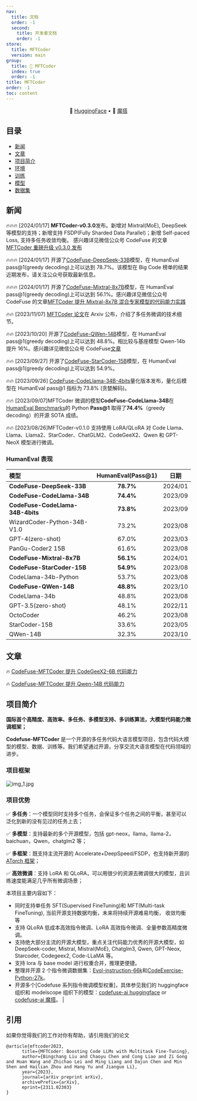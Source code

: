 ```yaml
---
nav:
  title: 文档
  order: -1
  second:
    title: 开发者文档
    order: -1
store:
  title: MFTCoder
  version: main
group:
  title: 🌱 MFTCoder
  index: true
  order: -1
title: MFTCoder
order: -1
toc: content
---
```


<div align="center">

<p>
    🤗 <a href="https://huggingface.co/codefuse-ai" target="_blank">HuggingFace</a>
    • 🤖 <a href="https://modelscope.cn/organization/codefuse-ai" target="_blank">魔搭</a>
</p>

</div>

## 目录

- [新闻](#新闻)
- [文章](#文章)
- [项目简介](#项目简介)
- [环境](#环境)
- [训练](#训练)
- [模型](#模型)
- [数据集](#数据集)

## 新闻

🔥🔥🔥 [2024/01/17] **MFTCoder-v0.3.0**发布。新增对 Mixtral(MoE), DeepSeek 等模型的支持；新增支持 FSDP(Fully Sharded Data Parallel)；新增 Self-paced Loss, 支持多任务收敛均衡。 感兴趣详见微信公众号 CodeFuse 的文章[MFTCoder 重磅升级 v0.3.0 发布](https://mp.weixin.qq.com/s/xI3f0iUKq9TIIKZ_kMtcQg)

🔥🔥🔥 [2024/01/17] 开源了[CodeFuse-DeepSeek-33B](https://huggingface.co/codefuse-ai/CodeFuse-DeepSeek-33B)模型，在 HumanEval pass@1(greedy decoding)上可以达到 78.7%。该模型在 Big Code 榜单的结果近期发布，请关注公众号获取最新信息。

🔥🔥🔥 [2024/01/17] 开源了[CodeFuse-Mixtral-8x7B](https://huggingface.co/codefuse-ai/CodeFuse-Mixtral-8x7B)模型，在 HumanEval pass@1(greedy decoding)上可以达到 56.1%。感兴趣详见微信公众号 CodeFuse 的文章[MFTCoder 提升 Mixtral-8x7B 混合专家模型的代码能力实践](https://mp.weixin.qq.com/s/xI3f0iUKq9TIIKZ_kMtcQg)

🔥🔥 [2023/11/07] [MFTCoder 论文](https://arxiv.org/abs/2311.02303)在 Arxiv 公布，介绍了多任务微调的技术细节。

🔥🔥 [2023/10/20] 开源了[CodeFuse-QWen-14B](https://huggingface.co/codefuse-ai/CodeFuse-QWen-14B)模型，在 HumanEval pass@1(greedy decoding)上可以达到 48.8%。相比较与基座模型 Qwen-14b 提升 16%。感兴趣详见微信公众号 CodeFuse[文章](https://mp.weixin.qq.com/s/PCQPkvbvfxSPzsqjOILCDw)

🔥🔥 [2023/09/27] 开源了[CodeFuse-StarCoder-15B](https://huggingface.co/codefuse-ai/CodeFuse-StarCoder-15B)模型，在 HumanEval pass@1(greedy decoding)上可以达到 54.9%。

🔥🔥 [2023/09/26] [CodeFuse-CodeLlama-34B-4bits](https://huggingface.co/codefuse-ai/CodeFuse-CodeLlama-34B-4bits)量化版本发布，量化后模型在 HumanEval pass@1 指标为 73.8% (贪婪解码)。

🔥🔥 [2023/09/07]MFTCoder 微调的模型**CodeFuse-CodeLlama-34B**在[HumanEval Benchmarks](https://github.com/openai/human-eval)的 Python **Pass@1** 取得了**74.4%**（greedy decoding）的开源 SOTA 成绩。

🔥🔥 [2023/08/26]MFTCoder-v0.1.0 支持使用 LoRA/QLoRA 对 Code Llama、Llama、Llama2、StarCoder、ChatGLM2、CodeGeeX2、Qwen 和 GPT-NeoX 模型进行微调。

### HumanEval 表现

| 模型                             | HumanEval(Pass@1) |  日期   |
| :------------------------------- | :---------------: | :-----: |
| **CodeFuse-DeepSeek-33B**        |     **78.7%**     | 2024/01 |
| **CodeFuse-CodeLlama-34B**       |     **74.4%**     | 2023/09 |
| **CodeFuse-CodeLlama-34B-4bits** |     **73.8%**     | 2023/09 |
| WizardCoder-Python-34B-V1.0      |       73.2%       | 2023/08 |
| GPT-4(zero-shot)                 |       67.0%       | 2023/03 |
| PanGu-Coder2 15B                 |       61.6%       | 2023/08 |
| **CodeFuse-Mixtral-8x7B**        |     **56.1%**     | 2024/01 |
| **CodeFuse-StarCoder-15B**       |     **54.9%**     | 2023/08 |
| CodeLlama-34b-Python             |       53.7%       | 2023/08 |
| **CodeFuse-QWen-14B**            |     **48.8%**     | 2023/10 |
| CodeLlama-34b                    |       48.8%       | 2023/08 |
| GPT-3.5(zero-shot)               |       48.1%       | 2022/11 |
| OctoCoder                        |       46.2%       | 2023/08 |
| StarCoder-15B                    |       33.6%       | 2023/05 |
| QWen-14B                         |       32.3%       | 2023/10 |

## 文章

🔥 [CodeFuse-MFTCoder 提升 CodeGeeX2-6B 代码能力](https://mp.weixin.qq.com/s/kWMtHIoe3ytN8pRVi_CHZg)

🔥 [CodeFuse-MFTCoder 提升 Qwen-14B 代码能力](https://mp.weixin.qq.com/s/PCQPkvbvfxSPzsqjOILCDw)

## 项目简介

**国际首个高精度、高效率、多任务、多模型支持、多训练算法，大模型代码能力微调框架；**

**Codefuse-MFTCoder** 是一个开源的多任务代码大语言模型项目，包含代码大模型的模型、数据、训练等。我们希望通过开源，分享交流大语言模型在代码领域的进步。

### 项目框架

![img_1.jpg](https://mdn.alipayobjects.com/huamei_bvbxju/afts/img/A*zc9pRJ-hdZMAAAAAAAAAAAAADlHYAQ/original)

### 项目优势

:white_check_mark: **多任务**：一个模型同时支持多个任务，会保证多个任务之间的平衡，甚至可以泛化到新的没有见过的任务上去；

:white_check_mark: **多模型**：支持最新的多个开源模型，包括 gpt-neox，llama，llama-2，baichuan，Qwen，chatglm2 等；

:white_check_mark: **多框架**：既支持主流开源的 Accelerate+DeepSpeed/FSDP，也支持新开源的[ATorch 框架](https://github.com/intelligent-machine-learning/dlrover)；

:white_check_mark: **高效微调**：支持 LoRA 和 QLoRA，可以用很少的资源去微调很大的模型，且训练速度能满足几乎所有微调场景；

本项目主要内容如下：

- 同时支持单任务 SFT(Supervised FineTuning)和 MFT(Multi-task FineTuning), 当前开源支持数据均衡，未来将持续开源难易均衡， 收敛均衡等
- 支持 QLoRA 低成本高效指令微调、LoRA 高效指令微调、全量参数高精度微调。
- 支持绝大部分主流的开源大模型，重点关注代码能力优秀的开源大模型，如 DeepSeek-coder, Mistral, Mistral(MoE), Chatglm3, Qwen, GPT-Neox, Starcoder, Codegeex2, Code-LLaMA 等。
- 支持 lora 与 base model 进行权重合并，推理更便捷。
- 整理并开源 2 个指令微调数据集：[Evol-instruction-66k](https://huggingface.co/datasets/codefuse-ai/Evol-instruction-66k)和[CodeExercise-Python-27k](https://huggingface.co/datasets/codefuse-ai/CodeExercise-Python-27k)。
- 开源多个[Codefuse 系列指令微调模型权重]，具体参见我们的 huggingface 组织和 modelscope 组织下的模型：[codefuse-ai huggingface](https://huggingface.co/codefuse-ai) or [codefuse-ai 魔搭](https://modelscope.cn/organization/codefuse-ai)。
  |

## 引用

如果你觉得我们的工作对你有帮助，请引用我们的论文

```
@article{mftcoder2023,
      title={MFTCoder: Boosting Code LLMs with Multitask Fine-Tuning},
      author={Bingchang Liu and Chaoyu Chen and Cong Liao and Zi Gong and Huan Wang and Zhichao Lei and Ming Liang and Dajun Chen and Min Shen and Hailian Zhou and Hang Yu and Jianguo Li},
      year={2023},
      journal={arXiv preprint arXiv},
      archivePrefix={arXiv},
      eprint={2311.02303}
}
```
